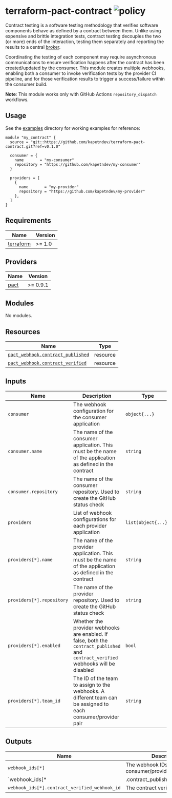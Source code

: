 # terraform-pact-contract ![policy](https://github.com/kapetndev/terraform-pact-contract/workflows/policy/badge.svg)

Contract testing is a software testing methodology that verifies software
components behave as defined by a contract between them. Unlike using expensive
and brittle integration tests, contract testing decouples the two (or more) ends
of the interaction, testing them separately and reporting the results to
a central [broker](https://pactflow.io/).

Coordinating the testing of each component may require asynchronous
communications to ensure verification happens after the contract has been
created/updated by the consumer. This module creates multiple webhooks, enabling
both a consumer to invoke verification tests by the provider CI pipeline, and
for those verification results to trigger a success/failure within the consumer
build.

**Note**: This module works only with GitHub Actions `repository_dispatch`
workflows.

## Usage

See the [examples](examples) directory for working examples for reference:

```hcl
module "my_contract" {
  source = "git::https://github.com/kapetndev/terraform-pact-contract.git?ref=v0.1.0"

  consumer = {
    name       = "my-consumer"
    repository = "https://github.com/kapetndev/my-consumer"
  }

  providers = [
    {
      name       = "my-provider"
      repository = "https://github.com/kapetndev/my-provider"
    },
  ]
}
```

## Requirements

| Name | Version |
|------|---------|
| [terraform](https://www.terraform.io/) | >= 1.0 |

## Providers

| Name | Version |
|------|---------|
| [pact](https://registry.terraform.io/providers/pactflow/pact/latest) | >= 0.9.1 |

## Modules

No modules.

## Resources

| Name | Type |
|------|------|
| [`pact_webhook.contract_published`](https://registry.terraform.io/providers/pactflow/pact/latest/docs/resources/webhook) | resource |
| [`pact_webhook.contract_verified`](https://registry.terraform.io/providers/pactflow/pact/latest/docs/resources/webhook) | resource |

## Inputs

| Name | Description | Type | Default | Required |
|------|-------------|------|---------|:--------:|
| `consumer` | The webhook configuration for the consumer application | `object{...}` | | yes |
| `consumer.name` | The name of the consumer application. This must be the name of the application as defined in the contract | `string` | | yes |
| `consumer.repository` | The name of the consumer repository. Used to create the GitHub status check | `string` | | yes |
| `providers` | List of webhook configurations for each provider application | `list(object{...})` | | yes |
| `providers[*].name` | The name of the provider application. This must be the name of the application as defined in the contract | `string` | | yes |
| `providers[*].repository` | The name of the provider repository. Used to create the GitHub status check | `string` | | yes |
| `providers[*].enabled` | Whether the provider webhooks are enabled. If false, both the `contract_published` and `contract_verified` webhooks will be disabled | `bool` | `true` | no |
| `providers[*].team_id` | The ID of the team to assign to the webhooks. A different team can be assigned to each consumer/provider pair | `string` | `null` | no |

## Outputs

| Name | Description |
|------|-------------|
| `webhook_ids[*]` | The webhook IDs for each consumer/provider pair |
| `webhook_ids[*|.contract_published_webhook_id` | The contract published webhook ID |
| `webhook_ids[*].contract_verified_webhook_id` | The contract verified webhook ID |
